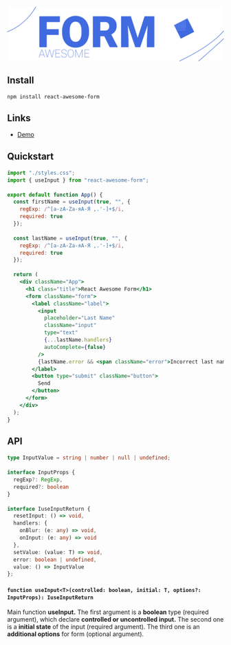 <div align="center">
    <p align="center">
        <a href="https://codesandbox.io/s/react-awesome-form-controlled-ne0qc?file=/src/App.js" title="React Awesome Form">
            <img src="https://github.com/SlDo/react-awesome-form/blob/main/image.png" alt="React Awesome Form" />
        </a>
    </p>
</div>

## Install

    npm install react-awesome-form

## Links

- [Demo](https://codesandbox.io/s/react-awesome-form-controlled-ne0qc?file=/src/App.js)

## Quickstart

```jsx
import "./styles.css";
import { useInput } from "react-awesome-form";

export default function App() {
  const firstName = useInput(true, "", {
    regExp: /^[a-zA-Zа-яА-Я ,.'-]+$/i,
    required: true
  });

  const lastName = useInput(true, "", {
    regExp: /^[a-zA-Zа-яА-Я ,.'-]+$/i,
    required: true
  });

  return (
    <div className="App">
      <h1 class="title">React Awesome Form</h1>
      <form className="form">
        <label className="label">
          <input
            placeholder="Last Name"
            className="input"
            type="text"
            {...lastName.handlers}
            autoComplete={false}
          />
          {lastName.error && <span className="error">Incorrect last name</span>}
        </label>
        <button type="submit" className="button">
          Send
        </button>
      </form>
    </div>
  );
}
```

## API

```typescript
type InputValue = string | number | null | undefined;

interface InputProps {
  regExp?: RegExp,
  required?: boolean
}

interface IuseInputReturn {
  resetInput: () => void, 
  handlers: {
    onBlur: (e: any) => void, 
    onInput: (e: any) => void
  }, 
  setValue: (value: T) => void, 
  error: boolean | undefined, 
  value: () => InputValue
};
```

#### `function useInput<T>(controlled: boolean, initial: T, options?: InputProps): IuseInputReturn`

Main function **useInput.** The first argument is a **boolean** type (required argument), which declare **controlled or uncontrolled input.** The second one is a **initial state** of the input (required argument). The third one is an **additional options** for form (optional argument).


